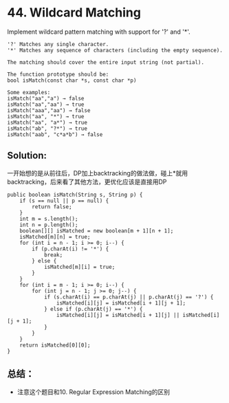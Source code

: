 # 44. Wildcard Matching
Implement wildcard pattern matching with support for '?' and '*'.
```
'?' Matches any single character.
'*' Matches any sequence of characters (including the empty sequence).

The matching should cover the entire input string (not partial).

The function prototype should be:
bool isMatch(const char *s, const char *p)

Some examples:
isMatch("aa","a") → false
isMatch("aa","aa") → true
isMatch("aaa","aa") → false
isMatch("aa", "*") → true
isMatch("aa", "a*") → true
isMatch("ab", "?*") → true
isMatch("aab", "c*a*b") → false
```

## Solution:
一开始想的是从前往后，DP加上backtracking的做法做，碰上*就用backtracking，后来看了其他方法，更优化应该是直接用DP
```
public boolean isMatch(String s, String p) {
    if (s == null || p == null) {
        return false;
    }
    int m = s.length();
    int n = p.length();
    boolean[][] isMatched = new boolean[m + 1][n + 1];
    isMatched[m][n] = true;
    for (int i = n - 1; i >= 0; i--) {
        if (p.charAt(i) != '*') {
            break;
        } else {
            isMatched[m][i] = true;
        }
    }
    for (int i = m - 1; i >= 0; i--) {
        for (int j = n - 1; j >= 0; j--) {
            if (s.charAt(i) == p.charAt(j) || p.charAt(j) == '?') {
                isMatched[i][j] = isMatched[i + 1][j + 1];
            } else if (p.charAt(j) == '*') {
                isMatched[i][j] = isMatched[i + 1][j] || isMatched[i][j + 1];
            }
        }
    } 
    return isMatched[0][0];
}
```
## 总结：
* 注意这个题目和10. Regular Expression Matching的区别
